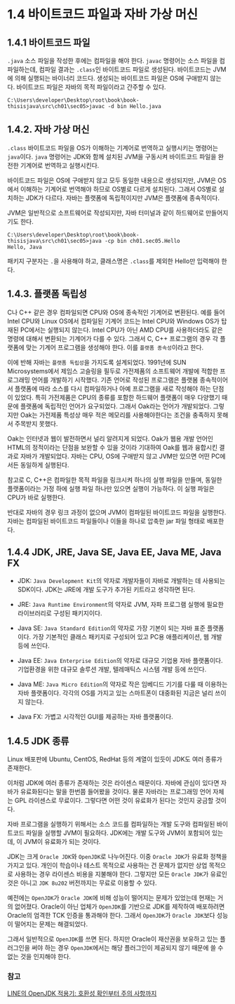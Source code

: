 # 1.4 바이트코드 파일과 자바 가상 머신

## 1.4.1 바이트코드 파일

`.java` 소스 파일을 작성한 후에는 컴파일을 해야 한다. `javac` 명령어는 소스 파일을 컴파일하는데, 컴파일 결과는 `.class`인 바이트코드 파일로 생성된다. 바이트코드는 JVM에 의해 실행되는 바이너리 코드다. 생성되는 바이트코드 파일은 OS에 구애받지 않는다. 바이트코드 파일은 자바의 목적 파일이라고 간주할 수 있다.

```
C:\Users\developer\Desktop\root\book\book-thisisjava\src\ch01\sec05>javac -d bin Hello.java
```

## 1.4.2. 자바 가상 머신

`.class` 바이트코드 파일을 OS가 이해하는 기계어로 번역하고 실행시키는 명령어는 `java`이다. `java` 명령어는 JDK와 함께 설치된 JVM을 구동시켜 바이트코드 파일을 완전한 기계어로 번역하고 실행시킨다.

바이트코드 파일은 OS에 구애받지 않고 모두 동일한 내용으로 생성되지만, JVM은 OS에서 이해하는 기계어로 번역해야 하므로 OS별로 다르게 설치된다. 그래서 OS별로 설치하는 JDK가 다르다. 자바는 플랫폼에 독립적이지만 JVM은 플랫폼에 종속적이다.

JVM은 일반적으로 소프트웨어로 작성되지만, 자바 터미널과 같이 하드웨어로 만들어지기도 한다.

```
C:\Users\developer\Desktop\root\book\book-thisisjava\src\ch01\sec05>java -cp bin ch01.sec05.Hello
Hello, Java
```

패키지 구분자는 `.`을 사용해야 하고, 클래스명은 `.class`를 제외한 Hello만 입력해야 한다.

## 1.4.3. 플랫폼 독립성

C나 C++ 같은 경우 컴파일되면 CPU와 OS에 종속적인 기계어로 변환된다. 예를 들어 Intel CPU와 Linux OS에서 컴파일된 기계어 코드는 Intel CPU와 Windows OS가 탑재된 PC에서는 실행되지 않는다. Intel CPU가 아닌 AMD CPU를 사용하더라도 같은 명령에 대해서 변환되는 기계어가 다를 수 있다. 그래서 C, C++ 프로그램의 경우 각 플랫폼에 맞는 기계어 프로그램을 생성해야 한다. 이를 `플랫폼 종속성`이라고 한다.

이에 반해 자바는 `플랫폼 독립성`을 가지도록 설계되었다. 1991년에 SUN Microsystems에서 제임스 고슬링을 필두로 가전제품의 소프트웨어 개발에 적합한 프로그래밍 언어를 개발하기 시작했다. 기존 언어로 작성된 프로그램은 플랫봄 종속적이어서 플랫폼에 따라 소스를 다시 컴파일하거나 아예 프로그램을 새로 작성해야 하는 단점이 있었다. 특히 가전제품은 CPU의 종류를 포함한 하드웨어 플랫폼이 매우 다양했기 때문에 플랫폼에 독립적인 언어가 요구되었다. 그래서 Oak라는 언어가 개발되었다. 그렇지만 Oak는 가전제품 특성상 매우 적은 메모리를 사용해야한다는 조건을 충족하지 못해서 주목받지 못했다.

Oak는 인터넷과 웹이 발전하면서 널리 알려지게 되었다. Oak가 웹용 개발 언어인 HTML의 정적이라는 단점을 보완할 수 있을 것이라 기대하여 Oak를 웹과 융합시킨 결과로 자바가 개발되었다. 자바는 CPU, OS에 구애받지 않고 JVM만 있으면 어떤 PC에서든 동일하게 실행된다.

참고로 C, C++은 컴파일한 목적 파일을 링크시켜 하나의 실행 파일을 만들며, 동일한 플랫폼이라는 가정 하에 실행 파일 하나만 있으면 실행이 가능하다. 이 실행 파일은 CPU가 바로 실행한다.

반대로 자바의 경우 링크 과정이 없으며 JVM이 컴파일된 바이트코드 파일을 실행한다. 자바는 컴파일된 바이트코드 파일들이나 이들을 하나로 압축한 jar 파일 형태로 배포한다.

## 1.4.4 JDK, JRE, Java SE, Java EE, Java ME, Java FX

- JDK: `Java Development Kit`의 약자로 개발자들이 자바로 개발하는 데 사용되는 SDK이다. JDK는 JRE에 개발 도구가 추가된 키트라고 생각하면 된다.

- JRE: `Java Runtime Environment`의 약자로 JVM, 자파 프로그램 실행에 필요한 라이브러리로 구성된 패키지이다.

- Java SE: `Java Standard Edition`의 약자로 가장 기본이 되는 자바 표준 플랫폼이다. 가장 기본적인 클래스 패키지로 구성되어 있고 PC용 애플리케이션, 웹 개발 등에 쓰인다.

- Java EE: `Java Enterprise Edition`의 약자로 대규모 기업용 자바 플랫폼이다. 기업환경을 위한 대규모 솔루션 개발, 텔레매틱스 시스템 개발 등에 쓰인다.

- Java ME: `Java Micro Edition`의 약자로 작은 임베디드 기기를 다룰 때 이용하는 자바 플랫폼이다. 각각의 OS를 가지고 있는 스마트폰이 대중화된 지금은 널리 쓰이지 않는다.

- Java FX: 가볍고 시각적인 GUI를 제공하는 자바 플랫폼이다.

## 1.4.5 JDK 종류

Linux 배포판에 Ubuntu, CentOS, RedHat 등의 계열이 있듯이 JDK도 여러 종류가 존재한다.

이처럼 JDK에 여러 종류가 존재하는 것은 라이센스 때문이다. 자바에 관심이 있다면 자바가 유료화된다는 말을 한번쯤 들어봤을 것이다. 물론 자바라는 프로그래밍 언어 자체는 GPL 라이센스로 무료이다. 그렇다면 어떤 것이 유료화가 된다는 것인지 궁금할 것이다.

자바 프로그램을 실행하기 위해서는 소스 코드를 컴파일하는 개발 도구와 컴파일된 바이트코드 파일을 실행할 JVM이 필요하다. JDK에는 개발 도구와 JVM이 포함되어 있는데, 이 JVM이 유료화가 되는 것이다.

JDK는 크게 `Oracle JDK`와 `OpenJDK`로 나누어진다. 이중 `Oracle JDK`가 유료화 정책을 가지고 있다. 개인이 학습이나 테스트 목적으로 사용하는 건 문제가 없지만 상업 목적으로 사용하는 경우 라이센스 비용을 지불해야 한다. 그렇지만 모든 `Oracle JDK`가 유료인 것은 아니고 `JDK 8u202` 버전까지는 무료로 이용할 수 있다.

예전에는 `OpenJDK`가 `Oracle JDK`에 비해 성능이 떨어지는 문제가 있었는데 현재는 거의 없어졌다. Oracle이 아닌 업체가 `OpenJDK`를 기반으로 JDK를 제작하여 배포하려면 Oracle의 엄격한 TCK 인증을 통과해야 한다. 그래서 `OpenJDK`가 `Oracle JDK`보다 성능이 떨어지는 문제는 해결되었다.

그래서 일반적으로 `OpenJDK`를 쓰면 된다. 하지만 Oracle이 재산권을 보유하고 있는 플러그인을 써야 하는 경우 `OpenJDK`에서는 해당 플러그인이 제공되지 않기 때문에 쓸 수 없는 것을 인지해야 한다.

### 참고

[LINE의 OpenJDK 적용기: 호환성 확인부터 주의 사항까지](https://engineering.linecorp.com/ko/blog/line-open-jdk)
